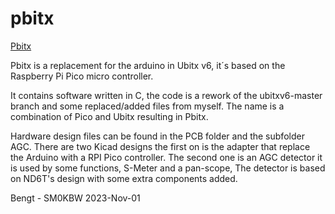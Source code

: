 # pbitx
[Pbitx](docs/media/panoranama.JPG)

Pbitx is a replacement for the arduino in Ubitx v6, it´s based on the Raspberry Pi Pico micro controller.

It contains software written in C, the code is a rework of the ubitxv6-master branch and some replaced/added files from myself.
The name is a combination of Pico and Ubitx resulting in Pbitx.  

Hardware design files can be found in the PCB folder and the subfolder AGC.
There are two Kicad designs the first on is the adapter that replace the Arduino with a RPI Pico controller. The second one is an
AGC detector it is used by some functions, S-Meter and a pan-scope, The detector is based on ND6T's design with some extra components added.

Bengt - SM0KBW 	2023-Nov-01 






